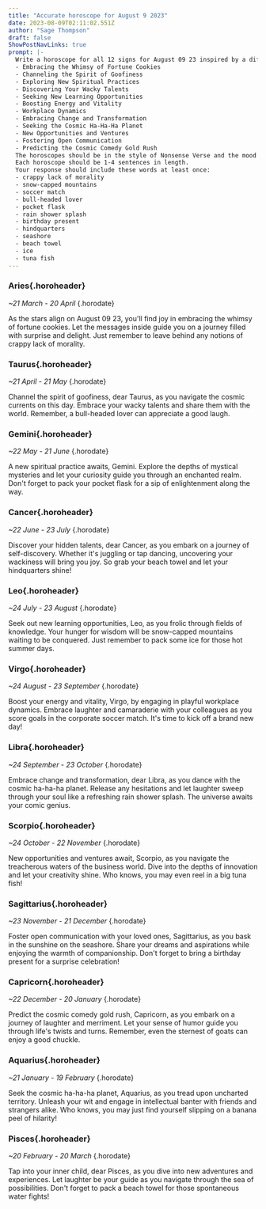 ```yaml
---
title: "Accurate horoscope for August 9 2023"
date: 2023-08-09T02:11:02.551Z
author: "Sage Thompson"
draft: false
ShowPostNavLinks: true
prompt: |-
  Write a horoscope for all 12 signs for August 09 23 inspired by a different focus for each. Ensure you do not include the focus in the response:
  - Embracing the Whimsy of Fortune Cookies
  - Channeling the Spirit of Goofiness
  - Exploring New Spiritual Practices
  - Discovering Your Wacky Talents
  - Seeking New Learning Opportunities
  - Boosting Energy and Vitality
  - Workplace Dynamics
  - Embracing Change and Transformation
  - Seeking the Cosmic Ha-Ha-Ha Planet
  - New Opportunities and Ventures
  - Fostering Open Communication
  - Predicting the Cosmic Comedy Gold Rush
  The horoscopes should be in the style of Nonsense Verse and the mood of hate
  Each horoscope should be 1-4 sentences in length.
  Your response should include these words at least once:
  - crappy lack of morality
  - snow-capped mountains
  - soccer match
  - bull-headed lover
  - pocket flask
  - rain shower splash
  - birthday present
  - hindquarters
  - seashore
  - beach towel
  - ice
  - tuna fish
---
```


### Aries{.horoheader}

*~21 March - 20 April*
{.horodate}

As the stars align on August 09 23, you'll find joy in embracing the whimsy of fortune cookies. Let the messages inside guide you on a journey filled with surprise and delight. Just remember to leave behind any notions of crappy lack of morality.


### Taurus{.horoheader}

*~21 April - 21 May*
{.horodate}

Channel the spirit of goofiness, dear Taurus, as you navigate the cosmic currents on this day. Embrace your wacky talents and share them with the world. Remember, a bull-headed lover can appreciate a good laugh.


### Gemini{.horoheader}

*~22 May - 21 June*
{.horodate}

A new spiritual practice awaits, Gemini. Explore the depths of mystical mysteries and let your curiosity guide you through an enchanted realm. Don't forget to pack your pocket flask for a sip of enlightenment along the way.


### Cancer{.horoheader}

*~22 June - 23 July*
{.horodate}

Discover your hidden talents, dear Cancer, as you embark on a journey of self-discovery. Whether it's juggling or tap dancing, uncovering your wackiness will bring you joy. So grab your beach towel and let your hindquarters shine!


### Leo{.horoheader}

*~24 July - 23 August*
{.horodate}

Seek out new learning opportunities, Leo, as you frolic through fields of knowledge. Your hunger for wisdom will be snow-capped mountains waiting to be conquered. Just remember to pack some ice for those hot summer days.


### Virgo{.horoheader}

*~24 August - 23 September*
{.horodate}

Boost your energy and vitality, Virgo, by engaging in playful workplace dynamics. Embrace laughter and camaraderie with your colleagues as you score goals in the corporate soccer match. It's time to kick off a brand new day!


### Libra{.horoheader}

*~24 September - 23 October*
{.horodate}

Embrace change and transformation, dear Libra, as you dance with the cosmic ha-ha-ha planet. Release any hesitations and let laughter sweep through your soul like a refreshing rain shower splash. The universe awaits your comic genius.


### Scorpio{.horoheader}

*~24 October - 22 November*
{.horodate}

New opportunities and ventures await, Scorpio, as you navigate the treacherous waters of the business world. Dive into the depths of innovation and let your creativity shine. Who knows, you may even reel in a big tuna fish!


### Sagittarius{.horoheader}

*~23 November - 21 December*
{.horodate}

Foster open communication with your loved ones, Sagittarius, as you bask in the sunshine on the seashore. Share your dreams and aspirations while enjoying the warmth of companionship. Don't forget to bring a birthday present for a surprise celebration!


### Capricorn{.horoheader}

*~22 December - 20 January*
{.horodate}

Predict the cosmic comedy gold rush, Capricorn, as you embark on a journey of laughter and merriment. Let your sense of humor guide you through life's twists and turns. Remember, even the sternest of goats can enjoy a good chuckle.


### Aquarius{.horoheader}

*~21 January - 19 February*
{.horodate}

Seek the cosmic ha-ha-ha planet, Aquarius, as you tread upon uncharted territory. Unleash your wit and engage in intellectual banter with friends and strangers alike. Who knows, you may just find yourself slipping on a banana peel of hilarity!


### Pisces{.horoheader}

*~20 February - 20 March*
{.horodate}

Tap into your inner child, dear Pisces, as you dive into new adventures and experiences. Let laughter be your guide as you navigate through the sea of possibilities. Don't forget to pack a beach towel for those spontaneous water fights!

